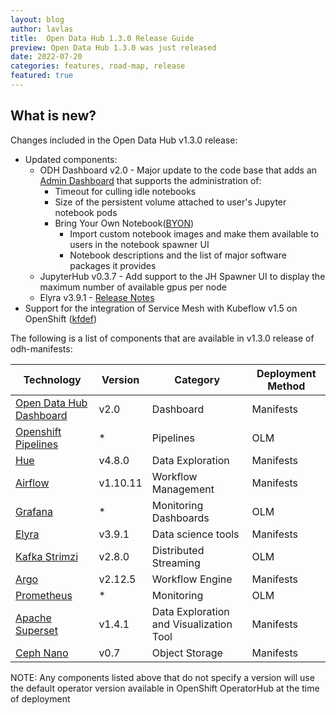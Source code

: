 ```yaml
---
layout: blog
author: lavlas
title:  Open Data Hub 1.3.0 Release Guide
preview: Open Data Hub 1.3.0 was just released
date: 2022-07-20
categories: features, road-map, release
featured: true
---
```


What is new?
------
Changes included in the Open Data Hub v1.3.0 release:
* Updated components:
  * ODH Dashboard v2.0 - Major update to the code base that adds an [Admin Dashboard](https://github.com/opendatahub-io/odh-dashboard/blob/v2.0/docs/admin_dashboard.md) that supports the administration of:
    * Timeout for culling idle notebooks
    * Size of the persistent volume attached to user's Jupyter notebook pods
    * Bring Your Own Notebook([BYON](https://github.com/opendatahub-io/odh-dashboard/blob/v2.0/docs/byon.md))
      * Import custom notebook images and make them available to users in the notebook spawner UI
      * Notebook descriptions and the list of major software packages it provides
  * JupyterHub v0.3.7 - Add support to the JH Spawner UI to display the maximum number of available gpus per node
  * Elyra v3.9.1 - [Release Notes](https://elyra.readthedocs.io/en/latest/getting_started/changelog.html#release-3-9-1-06-10-2022)
* Support for the integration of Service Mesh with Kubeflow v1.5 on OpenShift ([kfdef](https://raw.githubusercontent.com/opendatahub-io/manifests/v1.5-branch-openshift/openshift/kfdef/kfctl_openshift_v1.5.0_odh.yaml))

The following is a list of components that are available in v1.3.0 release of odh-manifests:

| Technology | Version | Category | Deployment Method |
|--|--|--|--|
| [Open Data Hub Dashboard](https://github.com/opendatahub-io/odh-dashboard) | v2.0 | Dashboard | Manifests |
| [Openshift Pipelines](https://cloud.redhat.com/blog/introducing-openshift-pipelines) | * | Pipelines  | OLM |
| [Hue](https://github.com/opendatahub-io/odh-manifests/tree/master/hue) | v4.8.0 | Data Exploration  | Manifests |
| [Airflow](https://github.com/opendatahub-io/odh-manifests/tree/master/airflow) | v1.10.11 | Workflow Management | Manifests |
| [Grafana](https://github.com/opendatahub-io/odh-manifests/tree/master/grafana) | * | Monitoring Dashboards | OLM |
| [Elyra](https://github.com/elyra-ai) | v3.9.1  | Data science tools | Manifests |
| [Kafka Strimzi](https://github.com/opendatahub-io/odh-manifests/tree/master/kafka) | v2.8.0 | Distributed Streaming | OLM |
| [Argo](https://github.com/opendatahub-io/odh-manifests/tree/master/odhargo) | v2.12.5 | Workflow Engine | Manifests |
| [Prometheus](https://github.com/opendatahub-io/odh-manifests/tree/master/prometheus) | * | Monitoring | OLM |
| [Apache Superset](https://github.com/opendatahub-io/odh-manifests/tree/master/superset) | v1.4.1  | Data Exploration and Visualization Tool | Manifests |
| [Ceph Nano](https://github.com/opendatahub-io/odh-manifests/tree/master/ceph) | v0.7 | Object Storage | Manifests |

NOTE: Any components listed above that do not specify a version will use the default operator version available in OpenShift OperatorHub at the time of deployment
